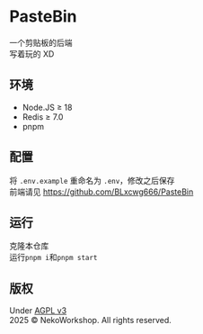 # PasteBin
一个剪贴板的后端  
写着玩的 XD

## 环境
- Node.JS ≥ 18
- Redis ≥ 7.0
- pnpm

## 配置
将 `.env.example` 重命名为 `.env`，修改之后保存  
前端请见 https://github.com/BLxcwg666/PasteBin

## 运行
克隆本仓库  
运行`pnpm i`和`pnpm start`  

## 版权
Under [AGPL v3](https://www.gnu.org/licenses/agpl-3.0.html)  
2025 © NekoWorkshop. All rights reserved.